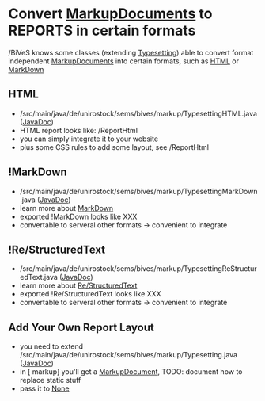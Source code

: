 Convert [MarkupDocuments](//MarkUp#MarkupDocument) to REPORTS in certain formats 
=================================================================================
/BiVeS knows some classes (extending [Typesetting](http://jdoc.sems.uni-rostock.de///BiVeS-Core/de/unirostock/sems/bives/markup/Typesetting.html)) able to convert format independent [MarkupDocuments](//MarkUp#MarkupDocument) into certain formats, such as [HTML](//TypeSetting#HTML) or [MarkDown](//TypeSetting#MarkDown)

HTML 
-----
* /src/main/java/de/unirostock/sems/bives/markup/TypesettingHTML.java ([JavaDoc](http://jdoc.sems.uni-rostock.de///BiVeS-Core/de/unirostock/sems/bives/markup/TypesettingHTML.html))
* HTML report looks like: /ReportHtml
* you can simply integrate it to your website
* plus some CSS rules to add some layout, see /ReportHtml

!MarkDown 
----------
* /src/main/java/de/unirostock/sems/bives/markup/TypesettingMarkDown.java ([JavaDoc](http://jdoc.sems.uni-rostock.de///BiVeS-Core/de/unirostock/sems/bives/markup/TypesettingMarkDown.html))
* learn more about [MarkDown](https://en.wikipedia.org/wiki/Markdown)
* exported !MarkDown looks like XXX
* convertable to serveral other formats -> convenient to integrate 

!Re/StructuredText 
-------------------
* /src/main/java/de/unirostock/sems/bives/markup/TypesettingReStructuredText.java ([JavaDoc](http://jdoc.sems.uni-rostock.de///BiVeS-Core/de/unirostock/sems/bives/markup/TypesettingReStructuredText.html))
* learn more about [Re/StructuredText](https://en.wikipedia.org/wiki///ReStructuredText)
* exported !Re/StructuredText looks like XXX
* convertable to serveral other formats -> convenient to integrate 

Add Your Own Report Layout 
---------------------------
* you need to extend /src/main/java/de/unirostock/sems/bives/markup/Typesetting.java ([JavaDoc](http://jdoc.sems.uni-rostock.de///BiVeS-Core/de/unirostock/sems/bives/markup/Typesetting.html))
* in [ markup] you'll get a [MarkupDocument](//MarkUp#MarkupDocument), TODO: document how to replace static stuff
* pass it to [None](A/P/I#GetaReport)